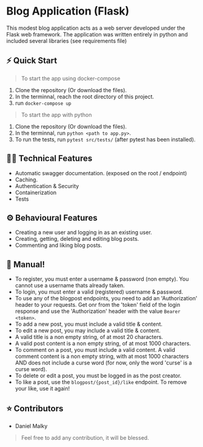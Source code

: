 # Blog Application (Flask)

This modest blog application acts as a web server developed under the Flask web framework.
The application was written entirely in python and included several libraries (see requirements file)

## ⚡️ Quick Start

> To start the app using docker-compose

1. Clone the repository (Or download the files).
2. In the terminnal, reach the root directory of this project. 
3. run `docker-compose up`

> To start the app with python

1. Clone the repository (Or download the files).
2. In the terminnal, run `python <path to app.py>`.
3. To run the tests, run `pytest src/tests/` (after pytest has been installed).

## 👨‍💻 Technical Features
* Automatic swagger documentation. (exposed on the root / endpoint)
* Caching.
* Authentication & Security
* Containerization
* Tests

## ⚙️ Behavioural Features
* Creating a new user and logging in as an existing user.
* Creating, getting, deleting and editing blog posts.
* Commenting and liking blog posts.

## 📖 Manual!
* To register, you must enter a username & password (non empty). You cannot use a username thats already taken.
* To login, you must enter a valid (registered) username & password.
* To use any of the blogpost endpoints, you need to add an 'Authorization' header to your requests. Get onr from the 'token' field of the login response and use the 'Authorization' header with the value `Bearer <token>`.
* To add a new post, you must include a valid title & content.
* To edit a new post, you may include a valid title & content.
* A valid title is a non empty string, of at most 20 characters.
* A valid post content is a non empty string, of at most 1000 characters.
* To comment on a post, you must include a valid content. A valid comment content is a non empty string, with at most 1000 characters AND does not include a curse word (for now, only the word 'curse' is a curse word).
* To delete or edit a post, you must be logged in as the post creator.
* To like a post, use the `blogpost/{post_id}/like` endpoint. To remove your like, use it again!


## ⭐️ Contributors

* Daniel Malky

> Feel free to add any contribution, it will be blessed.
